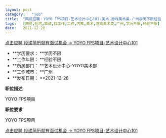 ```yaml
---
layout:	post
category:	"job"
title:	"网易招聘：YOYO FPS项目-艺术设计中心101-美术-游戏美术类-广州学历不限经验不限"
tags:	[网易,招聘,面试,找工作,工作,内推,美术,游戏美术类,广州,学历不限,经验不限]
date:	2021-12-28
---
```


[点击应聘 投递简历就有面试机会 ->  YOYO FPS项目-艺术设计中心101](http://mobile.bole.netease.com/bole/boleDetail?id=37075&employeeId=346f03c3cda5f04c&key=all)



- **学历要求： **学历不限
- **工作年限： **经验不限
- **所属部门： **艺术设计中心-YOYO美术部
- **工作城市： **广州
- **发布日期： **2021-12-28



**职位描述**

YOYO FPS项目



**职位要求**

YOYO FPS项目



[点击应聘 投递简历就有面试机会 ->  YOYO FPS项目-艺术设计中心101](http://mobile.bole.netease.com/bole/boleDetail?id=37075&employeeId=346f03c3cda5f04c&key=all)